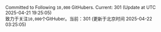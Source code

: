 Committed to Following `10,000` GitHubers. Current: <!-- FOLLOWING_COUNT -->301<!-- FOLLOWING_COUNT --> (Update at UTC <!-- LAST_UPDATED -->2025-04-21 19:25:05<!-- LAST_UPDATED -->)<br>
致力于关注`10,000`个GitHuber。当前：<!-- FOLLOWING_COUNT -->301<!-- FOLLOWING_COUNT --> (更新于北京时间 <!-- LAST_UPDATED_CST -->2025-04-22 03:25:05<!-- LAST_UPDATED_CST -->)
